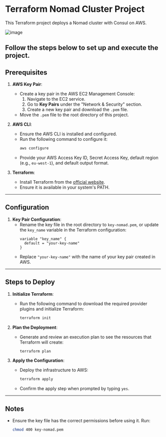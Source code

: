 # Terraform Nomad Cluster Project

This Terraform project deploys a Nomad cluster with Consul on AWS.

![image](https://github.com/user-attachments/assets/76d7652c-2025-4618-9097-26c8d54f4298)

Follow the steps below to set up and execute the project.
---

## Prerequisites

1. **AWS Key Pair**:
   - Create a key pair in the AWS EC2 Management Console:
     1. Navigate to the EC2 service.
     2. Go to **Key Pairs** under the "Network & Security" section.
     3. Create a new key pair and download the `.pem` file.
   - Move the `.pem` file to the root directory of this project.

2. **AWS CLI**:
   - Ensure the AWS CLI is installed and configured.
   - Run the following command to configure it:
     ```bash
     aws configure
     ```
   - Provide your AWS Access Key ID, Secret Access Key, default region (e.g., `eu-west-1`), and default output format.

3. **Terraform**:
   - Install Terraform from the [official website](https://www.terraform.io/downloads).
   - Ensure it is available in your system's PATH.

---

## Configuration

1. **Key Pair Configuration**:
   - Rename the key file in the root directory to `key-nomad.pem`, or update the `key_name` variable in the Terraform configuration:
     ```hcl
     variable "key_name" {
       default = "your-key-name"
     }
     ```
   - Replace `"your-key-name"` with the name of your key pair created in AWS.

---

## Steps to Deploy

1. **Initialize Terraform**:
   - Run the following command to download the required provider plugins and initialize Terraform:
     ```bash
     terraform init
     ```

2. **Plan the Deployment**:
   - Generate and review an execution plan to see the resources that Terraform will create:
     ```bash
     terraform plan
     ```

3. **Apply the Configuration**:
   - Deploy the infrastructure to AWS:
     ```bash
     terraform apply
     ```
   - Confirm the apply step when prompted by typing `yes`.

---

## Notes

- Ensure the key file has the correct permissions before using it. Run:
  ```bash
  chmod 400 key-nomad.pem
